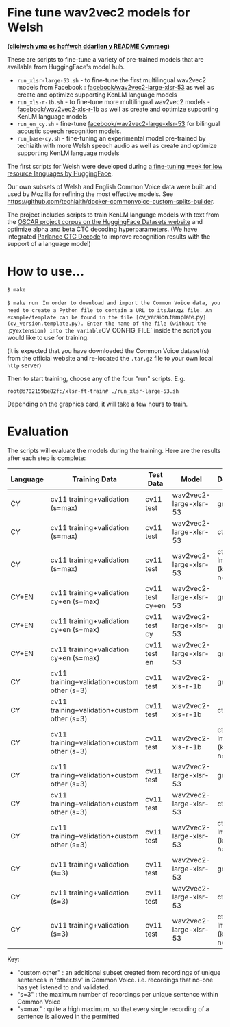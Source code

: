 # Fine tune wav2vec2 models for Welsh

[**(cliciwch yma os hoffwch ddarllen y README Cymraeg)**](README.md)

These are scripts to fine-tune a variety of pre-trained models that are available from HuggingFace's model hub.

 - `run_xlsr-large-53.sh` - to fine-tune the first multilingual wav2vec2 models from Facebook : [facebook/wav2vec2-large-xlsr-53](https://huggingface.co/facebook/wav2vec2-large-xlsr-53) as well as create and optimize supporting KenLM language models
 - `run_xls-r-1b.sh` - to fine-tune more multilingual wav2vec2 models - [facebook/wav2vec2-xls-r-1b](https://huggingface.co/facebook/wav2vec2-xls-r-1b) as well as create and optimize supporting KenLM language models
 - `run_en_cy.sh` - fine-tune  [facebook/wav2vec2-large-xlsr-53](https://huggingface.co/facebook/wav2vec2-large-xlsr-53) for bilingual acoustic speech recognition models.
 - `run_base-cy.sh` - fine-tuning an experimental model pre-trained by techiaith with more Welsh speech audio as well as create and optimize supporting KenLM language models
  
The first scripts for Welsh were developed during [a fine-tuning week for low resource languages by HuggingFace](https://discuss.huggingface.co/t/open-to-the-community-xlsr-wav2vec2-fine-tuning-week-for-low-resource-languages/4467).

Our own subsets of Welsh and English Common Voice data were built and used by Mozilla for refining the most effective models. See https://github.com/techiaith/docker-commonvoice-custom-splits-builder.

The project includes scripts to train KenLM language models with text from the [OSCAR project corpus on the HuggingFace Datasets website](https://huggingface.co/datasets/oscar) and optimize alpha and beta CTC decoding hyperparameters. (We have integrated [Parlance CTC Decode](https://github.com/parlance/ctcdecode) to improve recognition results with the support of a language model)


# How to use...

`$ make`

`$ make run `
`
In order to download and import the Common Voice data, you need to create a Python file to contain a URL to its `.tar.gz` file. An example/template can be found in the file [`cv_version.template.py`](cv_version.template.py). Enter the name of the file (without the `.py` extension) into the variable `CV_CONFIG_FILE` inside the script you would like to use for training.

(it is expected that you have downloaded the Common Voice dataset(s) from the official website and re-located the `.tar.gz` file to your own local `http` server)

Then to start training, choose any of the four "run" scripts. E.g.

`root@d702159be82f:/xlsr-ft-train# ./run_xlsr-large-53.sh`

Depending on the graphics card, it will take a few hours to train.


# Evaluation

The scripts will evaluate the models during the training. Here are the results after each step is complete:

|Language | Training Data | Test Data | Model | Decode | WER | CER |
|---|---|---|---|---|---|---|
| CY |cv11 training+validation (s=max) | cv11 test | wav2vec2-large-xlsr-53 | greedy | **6.04%** | **1.88%** |
| CY |cv11 training+validation (s=max) | cv11 test | wav2vec2-large-xlsr-53 | ctc | **6.01%** | **1.88%** |
| CY |cv11 training+validation (s=max) | cv11 test | wav2vec2-large-xlsr-53 | ctc with lm (kenlm, n=5) | **4.05%** | **1.49%** |
| CY+EN |cv11 training+validation cy+en (s=max) | cv11 test cy+en | wav2vec2-large-xlsr-53 | greedy | 17.07% | 7.32% |
| CY+EN |cv11 training+validation cy+en (s=max) | cv11 test cy| wav2vec2-large-xlsr-53 | greedy | 7.13% | 2.2% |
| CY+EN |cv11 training+validation cy+en (s=max) | cv11 test en| wav2vec2-large-xlsr-53 | greedy | 27.54% | 11.6% |
| CY |cv11 training+validation+custom other (s=3) | cv11 test | wav2vec2-xls-r-1b | greedy | 15.82% | 4.53% |
| CY |cv11 training+validation+custom other (s=3) | cv11 test | wav2vec2-xls-r-1b | ctc | 15.72% | 4.50% |
| CY |cv11 training+validation+custom other (s=3) | cv11 test | wav2vec2-xls-r-1b | ctc with lm (kenlm, n=5) | 10.17% | 3.42% |
| CY |cv11 training+validation+custom other (s=3) | cv11 test | wav2vec2-large-xlsr-53 | greedy | 16.73% | 4.63% |
| CY |cv11 training+validation+custom other (s=3) | cv11 test | wav2vec2-large-xlsr-53 | ctc | 16.62% | 4.61% |
| CY |cv11 training+validation+custom other (s=3) | cv11 test | wav2vec2-large-xlsr-53 | ctc with lm (kenlm, n=5) | 10.45% | 3.42% |
| CY |cv11 training+validation (s=3) | cv11 test | wav2vec2-large-xlsr-53 | greedy | 17.42% | 4.83% |
| CY |cv11 training+validation (s=3) | cv11 test | wav2vec2-large-xlsr-53 | ctc | 17.29% | 4.80% |
| CY |cv11 training+validation (s=3) | cv11 test | wav2vec2-large-xlsr-53 | ctc with lm (kenlm, n=5) | 10.82% | 3.58% |

Key:

- "custom other" : an additional subset created from recordings of unique sentences in 'other.tsv' in Common Voice. i.e. recordings that no-one has yet listened to and validated. 
- "s=3" : the maximum number of recordings per unique sentence within Common Voice
- "s=max" : quite a high maximum, so that every single recording of a sentence is allowed in the permitted

